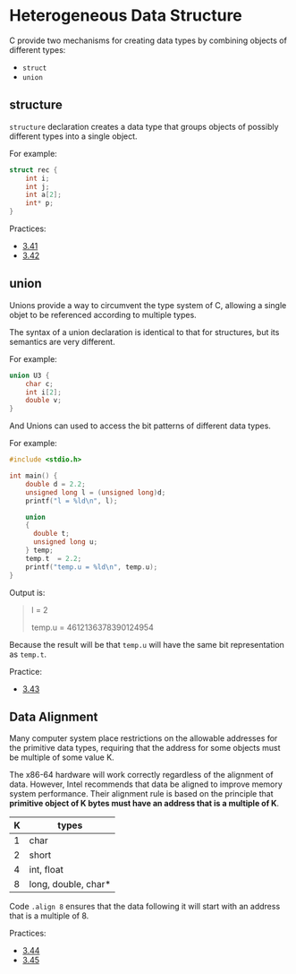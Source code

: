 # Heterogeneous Data Structure

C provide two mechanisms for creating data types by combining objects of different types:

- `struct`
- `union`

## structure

`structure` declaration creates a data type that groups objects of possibly different types into a single object.

For example:

```cpp
struct rec {
    int i;
    int j;
    int a[2];
    int* p;
}
```

Practices:

- [3.41](../../practice/3.41/README.md)
- [3.42](../../practice/3.42/README.md)

## union

Unions provide a way to circumvent the type system of C, allowing a single objet to be referenced according to multiple types.

The syntax of a union declaration is identical to that for structures, but its semantics are very different.

For example:

```cpp
union U3 {
    char c;
    int i[2];
    double v;
}
```

And Unions can used to access the bit patterns of different data types.

For example:

```cpp
#include <stdio.h>

int main() {
    double d = 2.2;
    unsigned long l = (unsigned long)d;
    printf("l = %ld\n", l);

    union
    {
      double t;
      unsigned long u;
    } temp;
    temp.t  = 2.2;
    printf("temp.u = %ld\n", temp.u);
}
```

Output is:

> l = 2
>
> temp.u = 4612136378390124954

Because the result will be that `temp.u` will have the same bit representation as `temp.t`.

Practice:

- [3.43](../../practice/3.43/README.md)

## Data Alignment

Many computer system place restrictions on the allowable addresses for the primitive data types, requiring that the address for some objects must be multiple of some value K.

The x86-64 hardware will work correctly regardless of the alignment of data. However, Intel recommends that data be aligned to improve memory system performance. Their alignment rule is based on the principle that **primitive object of K bytes must have an address that is a multiple of K**.

| K | types               |
| - | -                   |
| 1 | char                |
| 2 | short               |
| 4 | int, float          |
| 8 | long, double, char* |

Code `.align 8` ensures that the data following it will start with an address that is a multiple of 8.

Practices:

- [3.44](../../practice/3.44/README.md)
- [3.45](../../practice/3.45/README.md)
